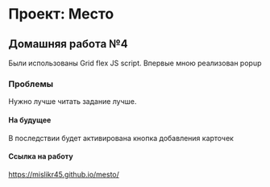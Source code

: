 # Проект: Место

## Домашняя работа №4
Были использованы Grid flex JS script. Впервые мною реализован popup


### Проблемы
Нужно лучше читать задание лучше.

#### На будущее
В последствии будет активирована кнопка добавления карточек

#### Ссылка на работу
https://mislikr45.github.io/mesto/